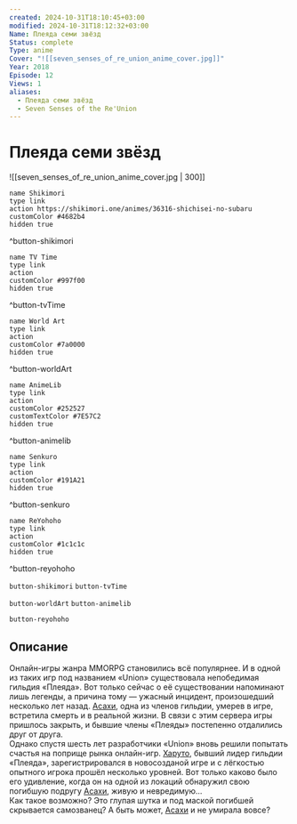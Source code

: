 ```yaml
---
created: 2024-10-31T18:10:45+03:00
modified: 2024-10-31T18:12:32+03:00
Name: Плеяда семи звёзд
Status: complete
Type: anime
Cover: "![[seven_senses_of_re_union_anime_cover.jpg]]"
Year: 2018
Episode: 12
Views: 1
aliases:
  - Плеяда семи звёзд
  - Seven Senses of the Re'Union
---
```


# Плеяда семи звёзд

![[seven_senses_of_re_union_anime_cover.jpg | 300]]

```button
name Shikimori
type link
action https://shikimori.one/animes/36316-shichisei-no-subaru
customColor #4682b4
hidden true
```
^button-shikimori

```button
name TV Time
type link
action 
customColor #997f00
hidden true
```
^button-tvTime

```button
name World Art
type link
action 
customColor #7a0000
hidden true
```
^button-worldArt

```button
name AnimeLib
type link
action 
customColor #252527
customTextColor #7E57C2
hidden true
```
^button-animelib

```button
name Senkuro
type link
action 
customColor #191A21
hidden true
```
^button-senkuro

```button
name ReYohoho
type link
action 
customColor #1c1c1c
hidden true
```
^button-reyohoho



`button-shikimori` `button-tvTime`

`button-worldArt` `button-animelib`

`button-reyohoho`

## Описание

Онлайн-игры жанра MMORPG становились всё популярнее. И в одной из таких игр под названием «Union» существовала непобедимая гильдия «Плеяда». Вот только сейчас о её существовании напоминают лишь легенды, а причина тому — ужасный инцидент, произошедший несколько лет назад. [Асахи](https://shikimori.one/characters/162709-asahi-kuga), одна из членов гильдии, умерев в игре, встретила смерть и в реальной жизни. В связи с этим сервера игры пришлось закрыть, и бывшие члены «Плеяды» постепенно отдалились друг от друга.  
Однако спустя шесть лет разработчики «Union» вновь решили попытать счастья на поприще рынка онлайн-игр. [Харуто](https://shikimori.one/characters/162708-haruto-amou), бывший лидер гильдии «Плеяда», зарегистрировался в новосозданой игре и с лёгкостью опытного игрока прошёл несколько уровней. Вот только каково было его удивление, когда он на одной из локаций обнаружил свою погибшую подругу [Асахи](https://shikimori.one/characters/162709-asahi-kuga), живую и невредимую...  
Как такое возможно? Это глупая шутка и под маской погибшей скрывается самозванец? А быть может, [Асахи](https://shikimori.one/characters/162709-asahi-kuga) и не умирала вовсе?
